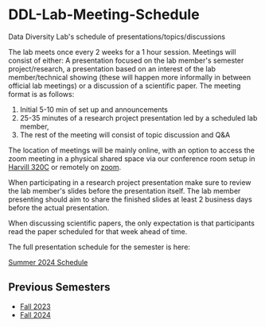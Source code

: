 # DDL-Lab-Meeting-Schedule

Data Diversity Lab's schedule of presentations/topics/discussions

The lab meets once every 2 weeks for a 1 hour session. Meetings will consist of either: A presentation focused on the lab member's semester project/research, a presentation based on an interest of the lab member/technical showing (these will happen more informally in between official lab meetings) or a discussion of a scientific paper. 
The meeting format is as follows: 
1. Initial 5-10 min of set up and announcements
2. 25-35 minutes of a research project presentation led by a scheduled lab member,
3. The rest of the meeting will consist of topic discussion and Q&A
   
The location of meetings will be mainly online, with an option to access the zoom meeting in a physical shared space via our conference room setup in [Harvill 320C](https://interactivefloorplans.arizona.edu/76/0320C) or remotely on [zoom](https://arizona.zoom.us/my/hecdaniel).

When participating in a research project presentation make sure to review the lab member's slides before the presentation itself. The lab member presenting should aim to share the finished slides at least 2 business days before the actual presentation.

When discussing scientific papers, the only expectation is that participants read the paper scheduled for that week ahead of time.

The full presentation schedule for the semester is here:

[Summer 2024 Schedule](https://github.com/datadiversitylab/DDL-Lab-Meeting-Schedule/wiki/Summer_2024)

## Previous Semesters

* [Fall 2023](https://github.com/datadiversitylab/DDL-Lab-Meeting-Schedule/wiki/Fall_2023)
* [Fall 2024](https://github.com/datadiversitylab/DDL-Lab-Meeting-Schedule/wiki/Spring_2024)
  

